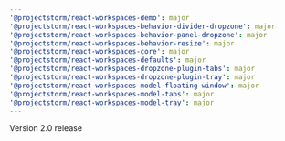 ```yaml
---
'@projectstorm/react-workspaces-demo': major
'@projectstorm/react-workspaces-behavior-divider-dropzone': major
'@projectstorm/react-workspaces-behavior-panel-dropzone': major
'@projectstorm/react-workspaces-behavior-resize': major
'@projectstorm/react-workspaces-core': major
'@projectstorm/react-workspaces-defaults': major
'@projectstorm/react-workspaces-dropzone-plugin-tabs': major
'@projectstorm/react-workspaces-dropzone-plugin-tray': major
'@projectstorm/react-workspaces-model-floating-window': major
'@projectstorm/react-workspaces-model-tabs': major
'@projectstorm/react-workspaces-model-tray': major
---
```


Version 2.0 release
